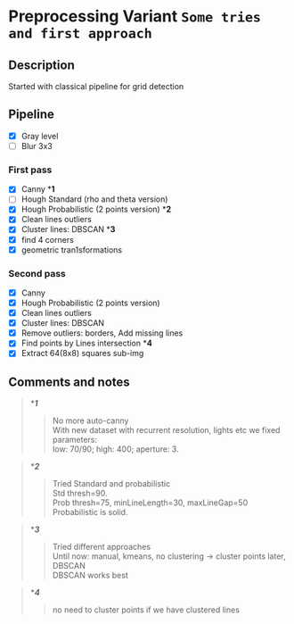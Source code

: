 # Preprocessing Variant `Some tries and first approach`

## Description
Started with classical pipeline for grid detection

## Pipeline
- [x] Gray level
- [ ] Blur 3x3

### First pass
- [x] Canny ***1**
- [ ] Hough Standard (rho and theta version)
- [x] Hough Probabilistic (2 points version) ***2**
- [x] Clean lines outliers
- [x] Cluster lines: DBSCAN ***3**
- [x] find 4 corners
- [x] geometric tran1sformations
### Second pass
- [x] Canny
- [x] Hough Probabilistic (2 points version)
- [x] Clean lines outliers
- [x] Cluster lines: DBSCAN
- [x] Remove outliers: borders, Add missing lines
- [x] Find points by Lines intersection ***4**
- [x] Extract 64(8x8) squares sub-img

## Comments and notes
> ****1***
>> No more auto-canny <br>
>> With new dataset with recurrent resolution, lights etc we fixed parameters: <br>
>> low: 70/90; high: 400; aperture: 3. 

> ****2***
>> Tried Standard and probabilistic <br>
>> Std thresh=90. <br>
>> Prob thresh=75, minLineLength=30, maxLineGap=50 <br>
>> Probabilistic is solid.

> ****3***
>> Tried different approaches <br>
>> Until now: manual, kmeans, no clustering -> cluster points later, DBSCAN <br>
>> DBSCAN works best

> ****4***
>> no need to cluster points if we have clustered lines
